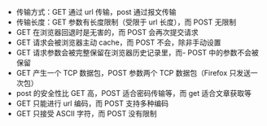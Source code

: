 - 传输方式：GET 通过 url 传输，post 通过报文传输
- 传输长度：GET 参数有长度限制（受限于 url 长度），而 POST 无限制
- GET 在浏览器回退时是无害的，而 POST 会再次提交请求
- GET 请求会被浏览器主动 cache，而 POST 不会，除非手动设置
- GET 请求参数会被完整保留在浏览器历史记录里，而- POST 中的参数不会被保留
- GET 产生一个 TCP 数据包，POST 参数两个 TCP 数据包（Firefox 只发送一次包）
- post 的安全性比 GET 高，POST 适合密码传输等，而 get 适合文章获取等
- GET 只能进行 url 编码，而 POST 支持多种编码
- GET 只接受 ASCII 字符，而 POST 没有限制
